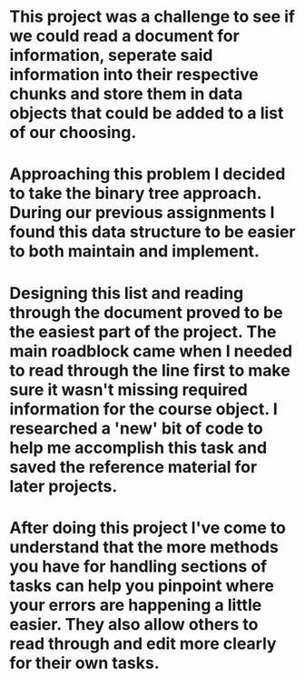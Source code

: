 # This project was a challenge to see if we could read a document for information, seperate said information into their respective chunks and store them in data objects that could be added to a list of our choosing.
# Approaching this problem I decided to take the binary tree approach. During our previous assignments I found this data structure to be easier to both maintain and implement. 
# Designing this list and reading through the document proved to be the easiest part of the project. The main roadblock came when I needed to read through the line first to make sure it wasn't missing required information for the course object. I researched a 'new' bit of code to help me accomplish this task and saved the reference material for later projects.
# After doing this project I've come to understand that the more methods you have for handling sections of tasks can help you pinpoint where your errors are happening a little easier. They also allow others to read through and edit more clearly for their own tasks.

